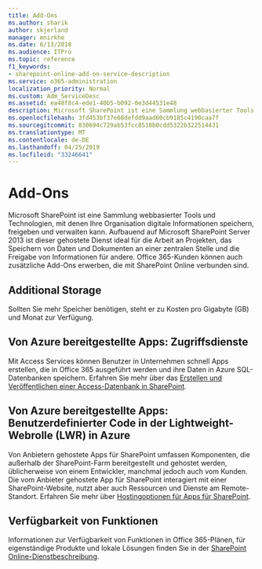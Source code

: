 ```yaml
---
title: Add-Ons
ms.author: sharik
author: skjerland
manager: mnirkhe
ms.date: 6/13/2018
ms.audience: ITPro
ms.topic: reference
f1_keywords:
- sharepoint-online-add-on-service-description
ms.service: o365-administration
localization_priority: Normal
ms.custom: Adm_ServiceDesc
ms.assetid: ea48f8c4-ede1-40b5-b092-0e3d44531e48
description: Microsoft SharePoint ist eine Sammlung webbasierter Tools und Technologien, mit denen Ihre Organisation digitale Informationen speichern, freigeben und verwalten kann. Aufbauend auf Microsoft SharePoint Server 2013 ist dieser gehostete Dienst ideal für die Arbeit an Projekten, das Speichern von Daten und Dokumenten an einer zentralen Stelle und die Freigabe von Informationen für andere. Office 365-Kunden können auch zusätzliche Add-Ons erwerben, die mit SharePoint Online verbunden sind.
ms.openlocfilehash: 3fd453bf37e68defdd9aad60cb9185c4190caa7f
ms.sourcegitcommit: 830694c729ab53fcc8518b0cdd5322b322514431
ms.translationtype: MT
ms.contentlocale: de-DE
ms.lasthandoff: 04/25/2019
ms.locfileid: "33246641"
---
```

# <a name="add-ons"></a>Add-Ons

Microsoft SharePoint ist eine Sammlung webbasierter Tools und Technologien, mit denen Ihre Organisation digitale Informationen speichern, freigeben und verwalten kann. Aufbauend auf Microsoft SharePoint Server 2013 ist dieser gehostete Dienst ideal für die Arbeit an Projekten, das Speichern von Daten und Dokumenten an einer zentralen Stelle und die Freigabe von Informationen für andere. Office 365-Kunden können auch zusätzliche Add-Ons erwerben, die mit SharePoint Online verbunden sind.
  
## <a name="additional-storage"></a>Additional Storage
<a name="bkmk_AdditionalStorage"> </a>

Sollten Sie mehr Speicher benötigen, steht er zu Kosten pro Gigabyte (GB) und Monat zur Verfügung.
  
## <a name="azure-provisioned-apps-access-services"></a>Von Azure bereitgestellte Apps: Zugriffsdienste
<a name="bkmk_AzureProvisionedAppsAccessServices"> </a>

Mit Access Services können Benutzer in Unternehmen schnell Apps erstellen, die in Office 365 ausgeführt werden und ihre Daten in Azure SQL-Datenbanken speichern. Erfahren Sie mehr über das [Erstellen und Veröffentlichen einer Access-Datenbank in SharePoint](https://go.microsoft.com/fwlink/p/?LinkID=393754).
  
## <a name="azure-provisioned-apps-custom-code-in-azure-lightweight-web-role-lwr"></a>Von Azure bereitgestellte Apps: Benutzerdefinierter Code in der Lightweight-Webrolle (LWR) in Azure
<a name="bkmk_AzureProvisionedAppsCustomCodeinAzureLWR"> </a>

Von Anbietern gehostete Apps für SharePoint umfassen Komponenten, die außerhalb der SharePoint-Farm bereitgestellt und gehostet werden, üblicherweise von einem Entwickler, manchmal jedoch auch vom Kunden. Die vom Anbieter gehostete App für SharePoint interagiert mit einer SharePoint-Website, nutzt aber auch Ressourcen und Dienste am Remote-Standort. Erfahren Sie mehr über [Hostingoptionen für Apps für SharePoint](https://go.microsoft.com/fwlink/?LinkId=271314).
  
## <a name="feature-availability"></a>Verfügbarkeit von Funktionen
<a name="bkmk_AzureProvisionedAppsCustomCodeinAzureLWR"> </a>

Informationen zur Verfügbarkeit von Funktionen in Office 365-Plänen, für eigenständige Produkte und lokale Lösungen finden Sie in der [SharePoint Online-Dienstbeschreibung](sharepoint-online-service-description.md).
  

